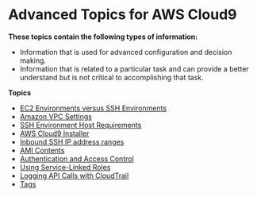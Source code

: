 # Advanced Topics for AWS Cloud9<a name="advanced-topics"></a>

**These topics contain the following types of information:**
+ Information that is used for advanced configuration and decision making\.
+ Information that is related to a particular task and can provide a better understand but is not critical to accomplishing that task\.

**Topics**
+ [EC2 Environments versus SSH Environments](ec2-env-versus-ssh-env.md)
+ [Amazon VPC Settings](vpc-settings.md)
+ [SSH Environment Host Requirements](ssh-settings.md)
+ [AWS Cloud9 Installer](installer.md)
+ [Inbound SSH IP address ranges](ip-ranges.md)
+ [AMI Contents](ami-contents.md)
+ [Authentication and Access Control](auth-and-access-control.md)
+ [Using Service\-Linked Roles](using-service-linked-roles.md)
+ [Logging API Calls with CloudTrail](cloudtrail.md)
+ [Tags](tags.md)